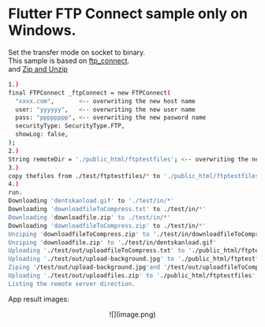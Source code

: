 # Flutter FTP Connect sample only on Windows.<br>
Set the transfer mode on socket to binary.<br>
This sample is based on  [ftp_connect](https://github.com/salim-lachdhaf/dartFTP).<br>
and  [Zip and Unzip](https://pub.dev/packages/archive)<br>

```bash
1.)
final FTPConnect _ftpConnect = new FTPConnect(
  "xxxx.com",       <-- overwriting the new host name
  user: "yyyyyy",   <-- overwriting the new user name
  pass: "pppppppp", <-- overwriting the new pasword name
  securityType: SecurityType.FTP,
  showLog: false,
);
2.)
String remoteDir = './public_html/ftptestfiles'; <-- overwriting the new remote diractory
3.)
copy thefiles from ./test/ftptestfiles/* to './public_html/ftptestfiles' with Ftp or other.
4.)
run.
Downloading 'dentskanload.gif' to './test/in/*'
Downloading 'downloadfileToCompress.txt' to ./test/in/*'
Downloading 'downloadfile.zip' to ./test/in/*'
Downloading 'downloadfileToCompress.zip' to ./test/in/*'
Unziping 'downloadfileToCompress.zip' to './test/in/downloadfileToCompress.txt'
Unziping 'downloadfile.zip' to './test/in/dentskanload.gif'
Uploading './test/out/uploadfileToCompress.txt' to './public_html/ftptestfiles'
Uploading './test/out/upload-background.jpg' to './public_html/ftptestfiles'
Ziping '/test/out/upload-background.jpg'and '/test/out/uploadfileToCompress.txt' to '/test/out/uploadfiles.zip'
Uploading './test/out/uploadfiles.zip' to './public_html/ftptestfiles'
Listing the remote server direction.
```
App result images:<br>
<div align="center">
![](image.png)
</div><br>
